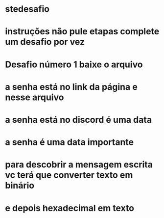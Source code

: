 # stedesafio
# instruções não pule etapas complete um desafio por vez
# Desafio número 1 baixe o arquivo
# a senha está no link da página e nesse arquivo
# a senha está no discord é uma data
# a senha é uma data importante
# para descobrir a mensagem escrita vc terá que converter texto em binário
# e depois hexadecimal em texto
